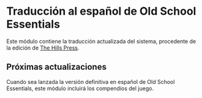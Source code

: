 # Traducción al español de Old School Essentials

Este módulo contiene la traducción actualizada del sistema, procedente de la edición de [The Hills Press](https://www.thehillspress.es/).

## Próximas actualizaciones

Cuando sea lanzada la versión definitiva en español de Old School Essentials, este módulo incluirá los compendios del juego.